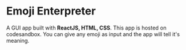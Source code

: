 # Emoji Enterpreter

A GUI app built with <strong>ReactJS, HTML, CSS</strong>. This app is hosted on codesandbox. You can give any emoji as input and the app will tell it's meaning.
